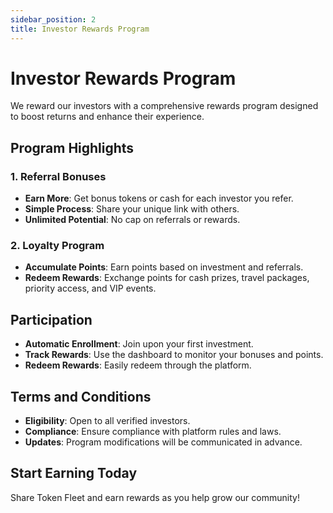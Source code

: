 ```yaml
---
sidebar_position: 2
title: Investor Rewards Program
---
```


# Investor Rewards Program

We reward our investors with a comprehensive rewards program designed to boost returns and enhance their experience.

## Program Highlights

### 1. **Referral Bonuses**

- **Earn More**: Get bonus tokens or cash for each investor you refer.
- **Simple Process**: Share your unique link with others.
- **Unlimited Potential**: No cap on referrals or rewards.

### 2. **Loyalty Program**

- **Accumulate Points**: Earn points based on investment and referrals.
- **Redeem Rewards**: Exchange points for cash prizes, travel packages, priority access, and VIP events.

## Participation

- **Automatic Enrollment**: Join upon your first investment.
- **Track Rewards**: Use the dashboard to monitor your bonuses and points.
- **Redeem Rewards**: Easily redeem through the platform.

## Terms and Conditions

- **Eligibility**: Open to all verified investors.
- **Compliance**: Ensure compliance with platform rules and laws.
- **Updates**: Program modifications will be communicated in advance.

## Start Earning Today

Share Token Fleet and earn rewards as you help grow our community!